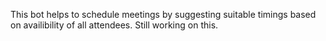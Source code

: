 ﻿This bot helps to schedule meetings by suggesting suitable timings based on availibility of all attendees. Still working on this.